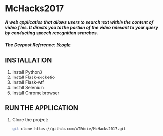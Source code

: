 # McHacks2017

##### A web application that allows users to search text within the content of video files. It directs you to the portion of the video relevant to your query by conducting speech recognition searches.

##### The Devpost Reference: [Yoogle](https://devpost.com/software/yoogle)

## INSTALLATION

1. Install Python3
2. Install Flask-socketio
3. Install Flask-wtf
4. Install Selenium
5. Install Chrome browser

## RUN THE APPLICATION

1. Clone the project:
   ```bash
   git clone https://github.com/xTEddie/McHacks2017.git
